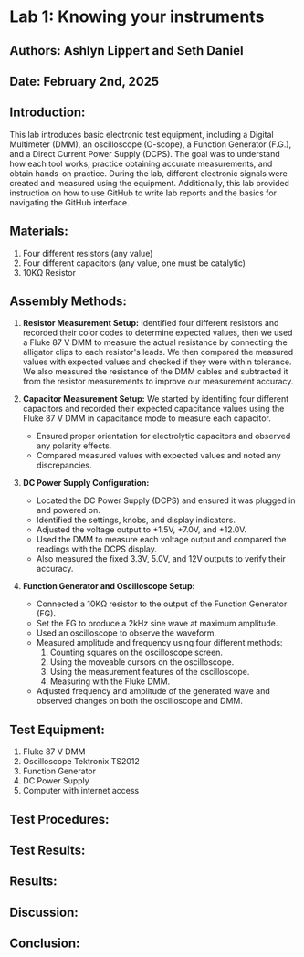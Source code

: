 # Lab 1: Knowing your instruments

## Authors: Ashlyn Lippert and Seth Daniel

## Date: February 2nd, 2025

## Introduction:
This lab introduces basic electronic test equipment, including a Digital Multimeter (DMM), an oscilloscope (O-scope), a Function Generator (F.G.), and a Direct Current Power Supply (DCPS). The goal was to understand how each tool works, practice obtaining accurate measurements, and obtain hands-on practice. During the lab, different electronic signals were created and measured using the equipment.
Additionally, this lab provided instruction on how to use GitHub to write lab reports and the basics for navigating the GitHub interface.

## Materials:
1. Four different resistors (any value)
2. Four different capacitors (any value, one must be catalytic)
3. 10KΩ Resistor

## Assembly Methods:
1. **Resistor Measurement Setup:**
   Identified four different resistors and recorded their color codes to determine expected values, then we used a Fluke 87 V DMM to measure the actual resistance by connecting the alligator clips to each resistor's leads.
   We then compared the measured values with expected values and checked if they were within tolerance. We also measured the resistance of the DMM cables and subtracted it from the resistor measurements to improve our measurement accuracy.

3. **Capacitor Measurement Setup:**
   We started by identifing four different capacitors and recorded their expected capacitance values using the Fluke 87 V DMM in capacitance mode to measure each capacitor.
   - Ensured proper orientation for electrolytic capacitors and observed any polarity effects.
   - Compared measured values with expected values and noted any discrepancies.

4. **DC Power Supply Configuration:**
   - Located the DC Power Supply (DCPS) and ensured it was plugged in and powered on.
   - Identified the settings, knobs, and display indicators.
   - Adjusted the voltage output to +1.5V, +7.0V, and +12.0V.
   - Used the DMM to measure each voltage output and compared the readings with the DCPS display.
   - Also measured the fixed 3.3V, 5.0V, and 12V outputs to verify their accuracy.

5. **Function Generator and Oscilloscope Setup:**
   - Connected a 10KΩ resistor to the output of the Function Generator (FG).
   - Set the FG to produce a 2kHz sine wave at maximum amplitude.
   - Used an oscilloscope to observe the waveform.
   - Measured amplitude and frequency using four different methods:
     1. Counting squares on the oscilloscope screen.
     2. Using the moveable cursors on the oscilloscope.
     3. Using the measurement features of the oscilloscope.
     4. Measuring with the Fluke DMM.
   - Adjusted frequency and amplitude of the generated wave and observed changes on both the oscilloscope and DMM.

## Test Equipment:
1. Fluke 87 V DMM
2. Oscilloscope Tektronix TS2012
3. Function Generator
4. DC Power Supply
5. Computer with internet access
   
## Test Procedures:

## Test Results:


## Results:


## Discussion:


## Conclusion:

